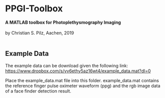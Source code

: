 
# PPGI-Toolbox
<b>A MATLAB toolbox for Photoplethysmography Imaging</b><br>
<br>
by Christian S. Pilz, Aachen, 2019
<br>
<br>

## Example Data

The example data can be download given the following link:<br>
https://www.dropbox.com/s/vv6ethy5az16wt4/example_data.mat?dl=0

Place the example_data.mat file into this folder.
example_data.mat contains the reference finger pulse oximeter waveform (ppg)
and the rgb image data of a face finder detection result.
